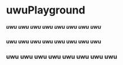 # uwuPlayground

##### uwu uwu uwu uwu uwu uwu uwu uwu

#### uwu uwu uwu uwu uwu uwu uwu uwu

### uwu uwu uwu uwu uwu uwu uwu uwu


